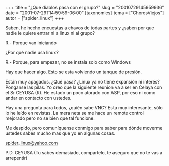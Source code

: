 +++
title = "¿Qué diablos pasa con el grupo?"
slug = "20010729145959936"
date = "2001-07-29T14:59:59-06:00"
[taxonomies]
tema = ["ChorosViejos"]
autor = ["spider_linux"]
+++

Saben, he hecho encuestas a chavos de todas partes y ¿saben por que
nadie le quiere entrar ni a linux ni al grupo?

R.- Porque van iniciando

¿Por qué nadie usa linux?

R.- Porque, para empezar, no se instala solo como Windows

Hay que hacer algo. Esto se esta volviendo un tanque de presión.

<!-- more -->
Están muy apagados. ¿Qué pasa? ¿Linux ya no tiene expansión ni interés?
Ponganse las pilas. Yo creo que la siguiente reunion va a ser en Celaya
con el Sr CEYUSA (R). He estado un poco atorado con ASP, por eso ni como
andar en contacto con ustedes.

Hay una pregunta para todos, ¿quién sabe VNC? Esta muy interesante, sólo
lo he leído en revistas. La mera neta se me hace un remote control
mejorado pero no se bien que tal funcione.

Me despido, pero comuníquense conmigo para saber para dónde moverme
ustedes sabes mucho mas que yo en algunas cosas.

<spider_linux@yahoo.com>

P.D.
CEYUSA (Tu sabes demasiado, compártelo, te aseguro que no te vas a
arrepentir)

